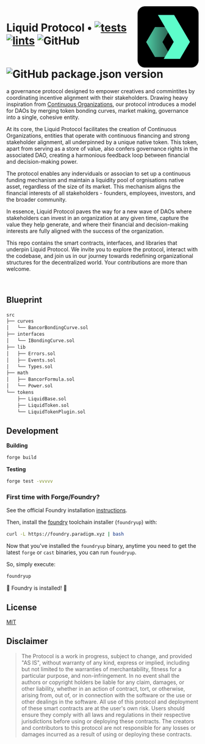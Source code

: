 <img align="right" width="160" height="160" top="100" src="./assets/readme.png">

# Liquid Protocol • [![tests](https://github.com/daobox/liquid-protocol/actions/workflows/tests.yml/badge.svg)](https://github.com/daobox/liquid-protocol/actions/workflows/tests.yml) [![lints](https://github.com/daobox/liquid-protocol/actions/workflows/lints.yml/badge.svg)](https://github.com/daobox/liquid-protocol/actions/workflows/lints.yml) ![GitHub](https://img.shields.io/github/license/daobox/liquid-protocol) ![GitHub package.json version](https://img.shields.io/github/package-json/v/daobox/liquid-protocol)




a governance protocol designed to empower creatives and commintites by coordinating incentive alignment with their stakeholders. Drawing heavy inspiration from [Continuous Organizations](https://github.com/C-ORG/whitepaper#challenges), our protocol introduces a model for DAOs by merging token bonding curves, market making, governance into a single, cohesive entity.

At its core, the Liquid Protocol facilitates the creation of Continuous Organizations, entities that operate with continuous financing and strong stakeholder alignment, all underpinned by a unique native token. This token, apart from serving as a store of value, also confers governance rights in the associated DAO, creating a harmonious feedback loop between financial and decision-making power.

The protocol enables any inderviduals or associan to set up a continuous funding mechanism and maintain a liquidity pool of orgnisations native asset, regardless of the size of its market. This mechanism aligns the financial interests of all stakeholders - founders, employees, investors, and the broader community.

In essence, Liquid Protocol paves the way for a new wave of DAOs where stakeholders can invest in an organization at any given time, capture the value they help generate, and where their financial and decision-making interests are fully aligned with the success of the organization.

This repo contains the smart contracts, interfaces, and libraries that underpin Liquid Protocol. We invite you to explore the protocol, interact with the codebase, and join us in our journey towards redefining organizational structures for the decentralized world. Your contributions are more than welcome.

<br>

## Blueprint

```ml
src
├── curves
│   └── BancorBondingCurve.sol
├── interfaces
│   └── IBondingCurve.sol
├── lib
│   ├── Errors.sol
│   ├── Events.sol
│   └── Types.sol
├── math
│   ├── BancorFormula.sol
│   └── Power.sol
└── tokens
    ├── LiquidBase.sol
    ├── LiquidToken.sol
    └── LiquidTokenPlugin.sol
```

## Development

**Building**

```bash
forge build
```

**Testing**

```bash
forge test -vvvvv
```



### First time with Forge/Foundry?

See the official Foundry installation [instructions](https://github.com/gakonst/foundry/blob/master/README.md#installation).

Then, install the [foundry](https://github.com/gakonst/foundry) toolchain installer (`foundryup`) with:

```bash
curl -L https://foundry.paradigm.xyz | bash
```

Now that you've installed the `foundryup` binary,
anytime you need to get the latest `forge` or `cast` binaries,
you can run `foundryup`.

So, simply execute:

```bash
foundryup
```

🎉 Foundry is installed! 🎉


## License

[MIT](https://github.com/daobox/liquid-protocol/blob/master/LICENSE)


## Disclaimer

> The Protocol is a work in progress, subject to change, and provided "AS IS", without warranty of any kind, express or implied, including but not limited to the warranties of merchantability, fitness for a particular purpose, and non-infringement. In no event shall the authors or copyright holders be liable for any claim, damages, or other liability, whether in an action of contract, tort, or otherwise, arising from, out of, or in connection with the software or the use or other dealings in the software. All use of this protocol and deployment of these smart contracts are at the user's own risk. Users should ensure they comply with all laws and regulations in their respective jurisdictions before using or deploying these contracts. The creators and contributors to this protocol are not responsible for any losses or damages incurred as a result of using or deploying these contracts.